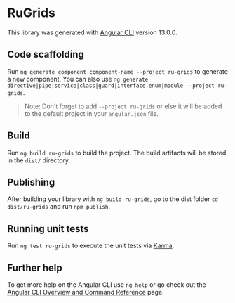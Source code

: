 # RuGrids

This library was generated with [Angular CLI](https://github.com/angular/angular-cli) version 13.0.0.

## Code scaffolding

Run `ng generate component component-name --project ru-grids` to generate a new component. You can also use `ng generate directive|pipe|service|class|guard|interface|enum|module --project ru-grids`.
> Note: Don't forget to add `--project ru-grids` or else it will be added to the default project in your `angular.json` file. 

## Build

Run `ng build ru-grids` to build the project. The build artifacts will be stored in the `dist/` directory.

## Publishing

After building your library with `ng build ru-grids`, go to the dist folder `cd dist/ru-grids` and run `npm publish`.

## Running unit tests

Run `ng test ru-grids` to execute the unit tests via [Karma](https://karma-runner.github.io).

## Further help

To get more help on the Angular CLI use `ng help` or go check out the [Angular CLI Overview and Command Reference](https://angular.io/cli) page.
